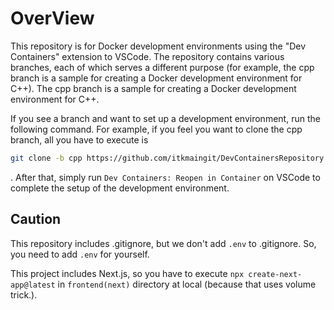 # OverView

This repository is for Docker development environments using the "Dev Containers" extension to VSCode. The repository contains various branches, each of which serves a different purpose (for example, the cpp branch is a sample for creating a Docker development environment for C++). The cpp branch is a sample for creating a Docker development environment for C++.

If you see a branch and want to set up a development environment, run the following command. For example, if you feel you want to clone the cpp branch, all you have to execute is

```bash
git clone -b cpp https://github.com/itkmaingit/DevContainersRepository.git
```

. After that, simply run `Dev Containers: Reopen in Container` on VSCode to complete the setup of the development environment.

## Caution

This repository includes .gitignore, but we don't add `.env` to .gitignore. So, you need to add `.env` for yourself.

This project includes Next.js, so you have to execute `npx create-next-app@latest` in `frontend(next)` directory at local (because that uses volume trick.).
